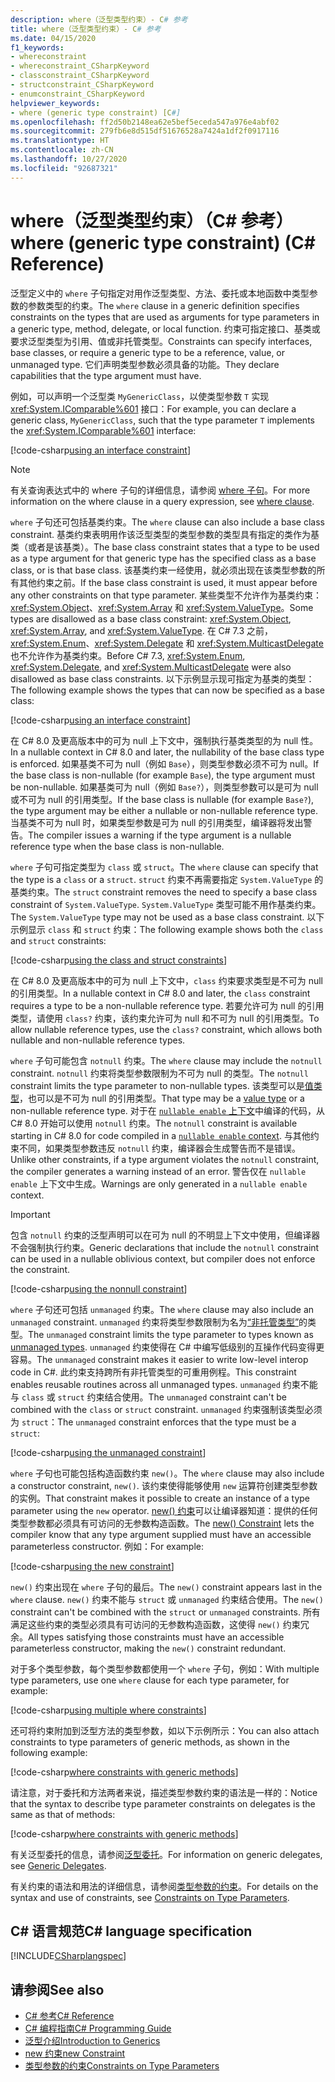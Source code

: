 ```yaml
---
description: where（泛型类型约束）- C# 参考
title: where（泛型类型约束）- C# 参考
ms.date: 04/15/2020
f1_keywords:
- whereconstraint
- whereconstraint_CSharpKeyword
- classconstraint_CSharpKeyword
- structconstraint_CSharpKeyword
- enumconstraint_CSharpKeyword
helpviewer_keywords:
- where (generic type constraint) [C#]
ms.openlocfilehash: ff2d50b2148ea62e5bef5eceda547a976e4abf02
ms.sourcegitcommit: 279fb6e8d515df51676528a7424a1df2f0917116
ms.translationtype: HT
ms.contentlocale: zh-CN
ms.lasthandoff: 10/27/2020
ms.locfileid: "92687321"
---
```

# <a name="where-generic-type-constraint-c-reference"></a><span data-ttu-id="70c6b-103">where（泛型类型约束）（C# 参考）</span><span class="sxs-lookup"><span data-stu-id="70c6b-103">where (generic type constraint) (C# Reference)</span></span>

<span data-ttu-id="70c6b-104">泛型定义中的 `where` 子句指定对用作泛型类型、方法、委托或本地函数中类型参数的参数类型的约束。</span><span class="sxs-lookup"><span data-stu-id="70c6b-104">The `where` clause in a generic definition specifies constraints on the types that are used as arguments for type parameters in a generic type, method, delegate, or local function.</span></span> <span data-ttu-id="70c6b-105">约束可指定接口、基类或要求泛型类型为引用、值或非托管类型。</span><span class="sxs-lookup"><span data-stu-id="70c6b-105">Constraints can specify interfaces, base classes, or require a generic type to be a reference, value, or unmanaged type.</span></span> <span data-ttu-id="70c6b-106">它们声明类型参数必须具备的功能。</span><span class="sxs-lookup"><span data-stu-id="70c6b-106">They declare capabilities that the type argument must have.</span></span>

<span data-ttu-id="70c6b-107">例如，可以声明一个泛型类 `MyGenericClass`，以使类型参数 `T` 实现 <xref:System.IComparable%601> 接口：</span><span class="sxs-lookup"><span data-stu-id="70c6b-107">For example, you can declare a generic class, `MyGenericClass`, such that the type parameter `T` implements the <xref:System.IComparable%601> interface:</span></span>

[!code-csharp[using an interface constraint](snippets/GenericWhereConstraints.cs#1)]

> [!NOTE]
> <span data-ttu-id="70c6b-108">有关查询表达式中的 where 子句的详细信息，请参阅 [where 子句](where-clause.md)。</span><span class="sxs-lookup"><span data-stu-id="70c6b-108">For more information on the where clause in a query expression, see [where clause](where-clause.md).</span></span>

<span data-ttu-id="70c6b-109">`where` 子句还可包括基类约束。</span><span class="sxs-lookup"><span data-stu-id="70c6b-109">The `where` clause can also include a base class constraint.</span></span> <span data-ttu-id="70c6b-110">基类约束表明用作该泛型类型的类型参数的类型具有指定的类作为基类（或者是该基类）。</span><span class="sxs-lookup"><span data-stu-id="70c6b-110">The base class constraint states that a type to be used as a type argument for that generic type has the specified class as a base class, or is that base class.</span></span> <span data-ttu-id="70c6b-111">该基类约束一经使用，就必须出现在该类型参数的所有其他约束之前。</span><span class="sxs-lookup"><span data-stu-id="70c6b-111">If the base class constraint is used, it must appear before any other constraints on that type parameter.</span></span> <span data-ttu-id="70c6b-112">某些类型不允许作为基类约束：<xref:System.Object>、<xref:System.Array> 和 <xref:System.ValueType>。</span><span class="sxs-lookup"><span data-stu-id="70c6b-112">Some types are disallowed as a base class constraint: <xref:System.Object>, <xref:System.Array>, and <xref:System.ValueType>.</span></span> <span data-ttu-id="70c6b-113">在 C# 7.3 之前，<xref:System.Enum>、<xref:System.Delegate> 和 <xref:System.MulticastDelegate> 也不允许作为基类约束。</span><span class="sxs-lookup"><span data-stu-id="70c6b-113">Before C# 7.3, <xref:System.Enum>, <xref:System.Delegate>, and <xref:System.MulticastDelegate> were also disallowed as base class constraints.</span></span> <span data-ttu-id="70c6b-114">以下示例显示现可指定为基类的类型：</span><span class="sxs-lookup"><span data-stu-id="70c6b-114">The following example shows the types that can now be specified as a base class:</span></span>

[!code-csharp[using an interface constraint](snippets/GenericWhereConstraints.cs#2)]

<span data-ttu-id="70c6b-115">在 C# 8.0 及更高版本中的可为 null 上下文中，强制执行基类类型的为 null 性。</span><span class="sxs-lookup"><span data-stu-id="70c6b-115">In a nullable context in C# 8.0 and later, the nullability of the base class type is enforced.</span></span> <span data-ttu-id="70c6b-116">如果基类不可为 null（例如 `Base`），则类型参数必须不可为 null。</span><span class="sxs-lookup"><span data-stu-id="70c6b-116">If the base class is non-nullable (for example `Base`), the type argument must be non-nullable.</span></span> <span data-ttu-id="70c6b-117">如果基类可为 null（例如 `Base?`），则类型参数可以是可为 null 或不可为 null 的引用类型。</span><span class="sxs-lookup"><span data-stu-id="70c6b-117">If the base class is nullable (for example `Base?`), the type argument may be either a nullable or non-nullable reference type.</span></span> <span data-ttu-id="70c6b-118">当基类不可为 null 时，如果类型参数是可为 null 的引用类型，编译器将发出警告。</span><span class="sxs-lookup"><span data-stu-id="70c6b-118">The compiler issues a warning if the type argument is a nullable reference type when the base class is non-nullable.</span></span>

<span data-ttu-id="70c6b-119">`where` 子句可指定类型为 `class` 或 `struct`。</span><span class="sxs-lookup"><span data-stu-id="70c6b-119">The `where` clause can specify that the type is a `class` or a `struct`.</span></span> <span data-ttu-id="70c6b-120">`struct` 约束不再需要指定 `System.ValueType` 的基类约束。</span><span class="sxs-lookup"><span data-stu-id="70c6b-120">The `struct` constraint removes the need to specify a base class constraint of `System.ValueType`.</span></span> <span data-ttu-id="70c6b-121">`System.ValueType` 类型可能不用作基类约束。</span><span class="sxs-lookup"><span data-stu-id="70c6b-121">The `System.ValueType` type may not be used as a base class constraint.</span></span> <span data-ttu-id="70c6b-122">以下示例显示 `class` 和 `struct` 约束：</span><span class="sxs-lookup"><span data-stu-id="70c6b-122">The following example shows both the `class` and `struct` constraints:</span></span>

[!code-csharp[using the class and struct constraints](snippets/GenericWhereConstraints.cs#3)]

<span data-ttu-id="70c6b-123">在 C# 8.0 及更高版本中的可为 null 上下文中，`class` 约束要求类型是不可为 null 的引用类型。</span><span class="sxs-lookup"><span data-stu-id="70c6b-123">In a nullable context in C# 8.0 and later, the `class` constraint requires a type to be a non-nullable reference type.</span></span> <span data-ttu-id="70c6b-124">若要允许可为 null 的引用类型，请使用 `class?` 约束，该约束允许可为 null 和不可为 null 的引用类型。</span><span class="sxs-lookup"><span data-stu-id="70c6b-124">To allow nullable reference types, use the `class?` constraint, which allows both nullable and non-nullable reference types.</span></span>

<span data-ttu-id="70c6b-125">`where` 子句可能包含 `notnull` 约束。</span><span class="sxs-lookup"><span data-stu-id="70c6b-125">The `where` clause may include the `notnull` constraint.</span></span> <span data-ttu-id="70c6b-126">`notnull` 约束将类型参数限制为不可为 null 的类型。</span><span class="sxs-lookup"><span data-stu-id="70c6b-126">The `notnull` constraint limits the type parameter to non-nullable types.</span></span> <span data-ttu-id="70c6b-127">该类型可以是[值类型](../builtin-types/value-types.md)，也可以是不可为 null 的引用类型。</span><span class="sxs-lookup"><span data-stu-id="70c6b-127">That type may be a [value type](../builtin-types/value-types.md) or a non-nullable reference type.</span></span> <span data-ttu-id="70c6b-128">对于在 [`nullable enable` 上下文](../../nullable-references.md#nullable-contexts)中编译的代码，从 C# 8.0 开始可以使用 `notnull` 约束。</span><span class="sxs-lookup"><span data-stu-id="70c6b-128">The `notnull` constraint is available starting in C# 8.0 for code compiled in a [`nullable enable` context](../../nullable-references.md#nullable-contexts).</span></span> <span data-ttu-id="70c6b-129">与其他约束不同，如果类型参数违反 `notnull` 约束，编译器会生成警告而不是错误。</span><span class="sxs-lookup"><span data-stu-id="70c6b-129">Unlike other constraints, if a type argument violates the `notnull` constraint, the compiler generates a warning instead of an error.</span></span> <span data-ttu-id="70c6b-130">警告仅在 `nullable enable` 上下文中生成。</span><span class="sxs-lookup"><span data-stu-id="70c6b-130">Warnings are only generated in a `nullable enable` context.</span></span>

> [!IMPORTANT]
> <span data-ttu-id="70c6b-131">包含 `notnull` 约束的泛型声明可以在可为 null 的不明显上下文中使用，但编译器不会强制执行约束。</span><span class="sxs-lookup"><span data-stu-id="70c6b-131">Generic declarations that include the `notnull` constraint can be used in a nullable oblivious context, but compiler does not enforce the constraint.</span></span>

[!code-csharp[using the nonnull constraint](snippets/GenericWhereConstraints.cs#NotNull)]

<span data-ttu-id="70c6b-132">`where` 子句还可包括 `unmanaged` 约束。</span><span class="sxs-lookup"><span data-stu-id="70c6b-132">The `where` clause may also include an `unmanaged` constraint.</span></span> <span data-ttu-id="70c6b-133">`unmanaged` 约束将类型参数限制为名为[“非托管类型”](../builtin-types/unmanaged-types.md)的类型。</span><span class="sxs-lookup"><span data-stu-id="70c6b-133">The `unmanaged` constraint limits the type parameter to types known as [unmanaged types](../builtin-types/unmanaged-types.md).</span></span> <span data-ttu-id="70c6b-134">`unmanaged` 约束使得在 C# 中编写低级别的互操作代码变得更容易。</span><span class="sxs-lookup"><span data-stu-id="70c6b-134">The `unmanaged` constraint makes it easier to write low-level interop code in C#.</span></span> <span data-ttu-id="70c6b-135">此约束支持跨所有非托管类型的可重用例程。</span><span class="sxs-lookup"><span data-stu-id="70c6b-135">This constraint enables reusable routines across all unmanaged types.</span></span> <span data-ttu-id="70c6b-136">`unmanaged` 约束不能与 `class` 或 `struct` 约束结合使用。</span><span class="sxs-lookup"><span data-stu-id="70c6b-136">The `unmanaged` constraint can't be combined with the `class` or `struct` constraint.</span></span> <span data-ttu-id="70c6b-137">`unmanaged` 约束强制该类型必须为 `struct`：</span><span class="sxs-lookup"><span data-stu-id="70c6b-137">The `unmanaged` constraint enforces that the type must be a `struct`:</span></span>

[!code-csharp[using the unmanaged constraint](snippets/GenericWhereConstraints.cs#4)]

<span data-ttu-id="70c6b-138">`where` 子句也可能包括构造函数约束 `new()`。</span><span class="sxs-lookup"><span data-stu-id="70c6b-138">The `where` clause may also include a constructor constraint, `new()`.</span></span> <span data-ttu-id="70c6b-139">该约束使得能够使用 `new` 运算符创建类型参数的实例。</span><span class="sxs-lookup"><span data-stu-id="70c6b-139">That constraint makes it possible to create an instance of a type parameter using the `new` operator.</span></span> <span data-ttu-id="70c6b-140">[new() 约束](new-constraint.md)可以让编译器知道：提供的任何类型参数都必须具有可访问的无参数构造函数。</span><span class="sxs-lookup"><span data-stu-id="70c6b-140">The [new() Constraint](new-constraint.md) lets the compiler know that any type argument supplied must have an accessible parameterless constructor.</span></span> <span data-ttu-id="70c6b-141">例如：</span><span class="sxs-lookup"><span data-stu-id="70c6b-141">For example:</span></span>

[!code-csharp[using the new constraint](snippets/GenericWhereConstraints.cs#5)]

<span data-ttu-id="70c6b-142">`new()` 约束出现在 `where` 子句的最后。</span><span class="sxs-lookup"><span data-stu-id="70c6b-142">The `new()` constraint appears last in the `where` clause.</span></span> <span data-ttu-id="70c6b-143">`new()` 约束不能与 `struct` 或 `unmanaged` 约束结合使用。</span><span class="sxs-lookup"><span data-stu-id="70c6b-143">The `new()` constraint can't be combined with the `struct` or `unmanaged` constraints.</span></span> <span data-ttu-id="70c6b-144">所有满足这些约束的类型必须具有可访问的无参数构造函数，这使得 `new()` 约束冗余。</span><span class="sxs-lookup"><span data-stu-id="70c6b-144">All types satisfying those constraints must have an accessible parameterless constructor, making the `new()` constraint redundant.</span></span>

<span data-ttu-id="70c6b-145">对于多个类型参数，每个类型参数都使用一个 `where` 子句，例如：</span><span class="sxs-lookup"><span data-stu-id="70c6b-145">With multiple type parameters, use one `where` clause for each type parameter, for example:</span></span>

[!code-csharp[using multiple where constraints](snippets/GenericWhereConstraints.cs#6)]

<span data-ttu-id="70c6b-146">还可将约束附加到泛型方法的类型参数，如以下示例所示：</span><span class="sxs-lookup"><span data-stu-id="70c6b-146">You can also attach constraints to type parameters of generic methods, as shown in the following example:</span></span>

[!code-csharp[where constraints with generic methods](snippets/GenericWhereConstraints.cs#7)]

<span data-ttu-id="70c6b-147">请注意，对于委托和方法两者来说，描述类型参数约束的语法是一样的：</span><span class="sxs-lookup"><span data-stu-id="70c6b-147">Notice that the syntax to describe type parameter constraints on delegates is the same as that of methods:</span></span>

[!code-csharp[where constraints with generic methods](snippets/GenericWhereConstraints.cs#8)]

<span data-ttu-id="70c6b-148">有关泛型委托的信息，请参阅[泛型委托](../../programming-guide/generics/generic-delegates.md)。</span><span class="sxs-lookup"><span data-stu-id="70c6b-148">For information on generic delegates, see [Generic Delegates](../../programming-guide/generics/generic-delegates.md).</span></span>

<span data-ttu-id="70c6b-149">有关约束的语法和用法的详细信息，请参阅[类型参数的约束](../../programming-guide/generics/constraints-on-type-parameters.md)。</span><span class="sxs-lookup"><span data-stu-id="70c6b-149">For details on the syntax and use of constraints, see [Constraints on Type Parameters](../../programming-guide/generics/constraints-on-type-parameters.md).</span></span>

## <a name="c-language-specification"></a><span data-ttu-id="70c6b-150">C# 语言规范</span><span class="sxs-lookup"><span data-stu-id="70c6b-150">C# language specification</span></span>

 [!INCLUDE[CSharplangspec](~/includes/csharplangspec-md.md)]

## <a name="see-also"></a><span data-ttu-id="70c6b-151">请参阅</span><span class="sxs-lookup"><span data-stu-id="70c6b-151">See also</span></span>

- [<span data-ttu-id="70c6b-152">C# 参考</span><span class="sxs-lookup"><span data-stu-id="70c6b-152">C# Reference</span></span>](../index.md)
- [<span data-ttu-id="70c6b-153">C# 编程指南</span><span class="sxs-lookup"><span data-stu-id="70c6b-153">C# Programming Guide</span></span>](../../programming-guide/index.md)
- [<span data-ttu-id="70c6b-154">泛型介绍</span><span class="sxs-lookup"><span data-stu-id="70c6b-154">Introduction to Generics</span></span>](../../programming-guide/generics/index.md)
- [<span data-ttu-id="70c6b-155">new 约束</span><span class="sxs-lookup"><span data-stu-id="70c6b-155">new Constraint</span></span>](./new-constraint.md)
- [<span data-ttu-id="70c6b-156">类型参数的约束</span><span class="sxs-lookup"><span data-stu-id="70c6b-156">Constraints on Type Parameters</span></span>](../../programming-guide/generics/constraints-on-type-parameters.md)
